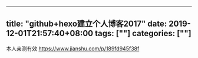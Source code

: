 ﻿
---
title: "github+hexo建立个人博客2017"
date: 2019-12-01T21:57:40+08:00
tags: [""]
categories: [""]
---

<!--more-->


本人亲测有效
https://www.jianshu.com/p/189fd945f38f
